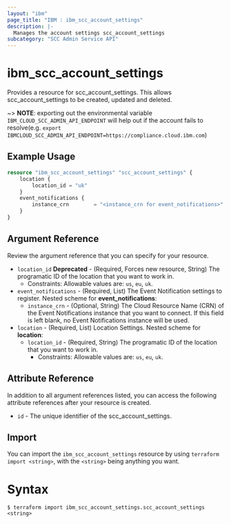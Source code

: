 ```yaml
---
layout: "ibm"
page_title: "IBM : ibm_scc_account_settings"
description: |-
  Manages the account settings scc_account_settings
subcategory: "SCC Admin Service API"
---
```


# ibm_scc_account_settings

Provides a resource for scc_account_settings. This allows scc_account_settings to be created, updated and deleted.

~> **NOTE**: exporting out the environmental variable `IBM_CLOUD_SCC_ADMIN_API_ENDPOINT` will help out if the account fails to resolve(e.g. `export IBMCLOUD_SCC_ADMIN_API_ENDPOINT=https://compliance.cloud.ibm.com`)

## Example Usage

```terraform
resource "ibm_scc_account_settings" "scc_account_settings" {
    location {
        location_id = "uk"
    }
    event_notifications {
        instance_crn        = "<instance_crn for event_notifications>" // Optional field
    }
}
```

## Argument Reference

Review the argument reference that you can specify for your resource.
* `location_id` **Deprecated** - (Required, Forces new resource, String) The programatic ID of the location that you want to work in.
  * Constraints: Allowable values are: `us`, `eu`, `uk`.
* `event_notifications` - (Required, List) The Event Notification settings to register.
Nested scheme for **event_notifications**:
	* `instance_crn` - (Optional, String) The Cloud Resource Name (CRN) of the Event Notifications instance that you want to connect. If this field is left blank, no Event Notifications instance will be used.
* `location` - (Required, List) Location Settings.
Nested scheme for **location**:
	* `location_id` - (Required, String) The programatic ID of the location that you want to work in.
	  * Constraints: Allowable values are: `us`, `eu`, `uk`.

## Attribute Reference

In addition to all argument references listed, you can access the following attribute references after your resource is created.

* `id` - The unique identifier of the scc_account_settings.

## Import

You can import the `ibm_scc_account_settings` resource by using `terraform import <string>`, with the `<string>` being anything you want.

# Syntax
```
$ terraform import ibm_scc_account_settings.scc_account_settings <string>
```
